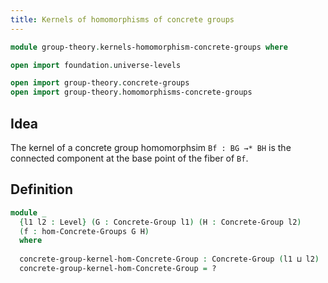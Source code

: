 ```yaml
---
title: Kernels of homomorphisms of concrete groups
---
```


```agda
module group-theory.kernels-homomorphism-concrete-groups where

open import foundation.universe-levels

open import group-theory.concrete-groups
open import group-theory.homomorphisms-concrete-groups
```

## Idea

The kernel of a concrete group homomorphsim `Bf : BG →* BH` is the connected component at the base point of the fiber of `Bf`.

## Definition

```agda
module _
  {l1 l2 : Level} (G : Concrete-Group l1) (H : Concrete-Group l2)
  (f : hom-Concrete-Groups G H)
  where
  
  concrete-group-kernel-hom-Concrete-Group : Concrete-Group (l1 ⊔ l2)
  concrete-group-kernel-hom-Concrete-Group = ?
  
```
